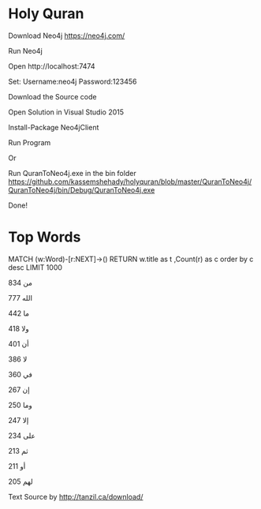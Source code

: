 # Holy Quran 

Download Neo4j
https://neo4j.com/

Run Neo4j 

Open http://localhost:7474

Set:
Username:neo4j
Password:123456

Download the Source code

Open Solution in Visual Studio 2015

Install-Package Neo4jClient

Run Program

Or 

Run  QuranToNeo4j.exe in the bin folder 
https://github.com/kassemshehady/holyquran/blob/master/QuranToNeo4j/QuranToNeo4j/bin/Debug/QuranToNeo4j.exe


Done!


# Top Words 

MATCH (w:Word)-[r:NEXT]->() RETURN w.title as t ,Count(r) as c order by c desc LIMIT 1000

من	834

الله	777

ما	442

ولا	418

أن	401

لا	386

في	360

إن	267

وما	250

إلا	247

على	234

ثم	213

أو	211

لهم	205



Text Source by http://tanzil.ca/download/
